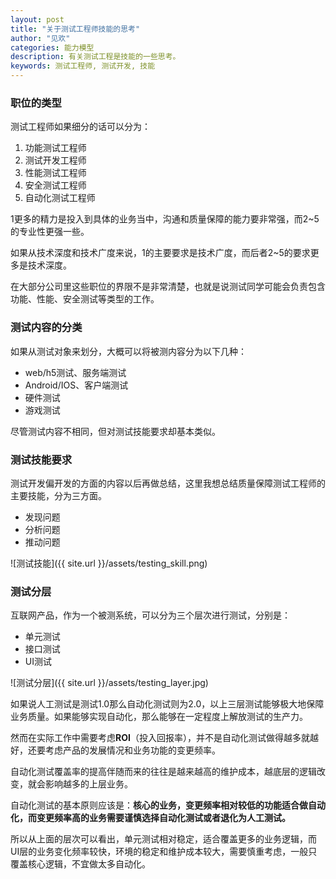 ```yaml
---
layout: post
title: "关于测试工程师技能的思考"
author: "见欢"
categories: 能力模型
description: 有关测试工程是技能的一些思考。
keywords: 测试工程师, 测试开发, 技能
---
```


### 职位的类型
测试工程师如果细分的话可以分为：
1. 功能测试工程师
2. 测试开发工程师
3. 性能测试工程师
4. 安全测试工程师
5. 自动化测试工程师

1更多的精力是投入到具体的业务当中，沟通和质量保障的能力要非常强，而2~5的专业性更强一些。

如果从技术深度和技术广度来说，1的主要要求是技术广度，而后者2~5的要求更多是技术深度。

在大部分公司里这些职位的界限不是非常清楚，也就是说测试同学可能会负责包含功能、性能、安全测试等类型的工作。

### 测试内容的分类
如果从测试对象来划分，大概可以将被测内容分为以下几种：
* web/h5测试、服务端测试
* Android/IOS、客户端测试
* 硬件测试
* 游戏测试

尽管测试内容不相同，但对测试技能要求却基本类似。

### 测试技能要求
测试开发偏开发的方面的内容以后再做总结，这里我想总结质量保障测试工程师的主要技能，分为三方面。

* 发现问题
* 分析问题
* 推动问题

![测试技能]({{ site.url }}/assets/testing_skill.png)

### 测试分层
互联网产品，作为一个被测系统，可以分为三个层次进行测试，分别是：

* 单元测试
* 接口测试
* UI测试

![测试分层]({{ site.url }}/assets/testing_layer.jpg)

如果说人工测试是测试1.0那么自动化测试则为2.0，以上三层测试能够极大地保障业务质量。如果能够实现自动化，那么能够在一定程度上解放测试的生产力。

然而在实际工作中需要考虑**ROI**（投入回报率），并不是自动化测试做得越多就越好，还要考虑产品的发展情况和业务功能的变更频率。

自动化测试覆盖率的提高伴随而来的往往是越来越高的维护成本，越底层的逻辑改变，就会影响越多的上层业务。

自动化测试的基本原则应该是：**核心的业务，变更频率相对较低的功能适合做自动化，而变更频率高的业务需要谨慎选择自动化测试或者退化为人工测试。**

所以从上面的层次可以看出，单元测试相对稳定，适合覆盖更多的业务逻辑，而UI层的业务变化频率较快，环境的稳定和维护成本较大，需要慎重考虑，一般只覆盖核心逻辑，不宜做太多自动化。
